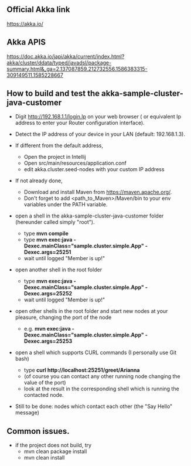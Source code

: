 ## Official Akka link
https://akka.io/

## Akka APIS
https://doc.akka.io/japi/akka/current/index.html?akka/cluster/ddata/typed/javadsl/package-summary.html&_ga=2.137087859.212732556.1586383315-309149511.1585228667

## How to build and test the akka-sample-cluster-java-customer
- Digit http://192.168.1.1/login.lp on your web browser ( or equivalent Ip address to enter your Router configuration interface).
- Detect the IP address of your device in your LAN (default: 192.168.1.3).
- If different from the default address, 
    - Open the project in Intellij
    - Open src/main/resources/application.conf
    - edit akka.cluster.seed-nodes with your custom IP address
- If not already done,
    - Download and install Maven from https://maven.apache.org/.
    - Don't forget to add  <path_to_Maven>/Maven<version>/bin  to your env variables under the PATH variable.
- open a shell in the akka-sample-cluster-java-customer folder (hereunder called simply "root").
    - type **mvn compile**
    - type **mvn exec:java -Dexec.mainClass="sample.cluster.simple.App" -Dexec.args=25251**
    - wait until logged "Member is up!"
- open another shell in the root folder
    - type **mvn exec:java -Dexec.mainClass="sample.cluster.simple.App" -Dexec.args=25252**
    - wait until logged "Member is up!"
- open other shells in the root folder and start new nodes at your pleasure, changing the port of the node
    - e.g. **mvn exec:java -Dexec.mainClass="sample.cluster.simple.App" -Dexec.args=25253**
- open a shell which supports CURL commands (I personally use Git bash)
    - type **curl http://localhost:25251/greet/Arianna**
    - (of course you can contact any other running node changing the value of the port)
    - look at the result in the corresponding shell which is running the contacted node.
    
- Still to be done: nodes which contact each other (the "Say Hello" message)
    


## Common issues.
- if the project does not build, try
    - mvn clean package install
    - mvn clean install


